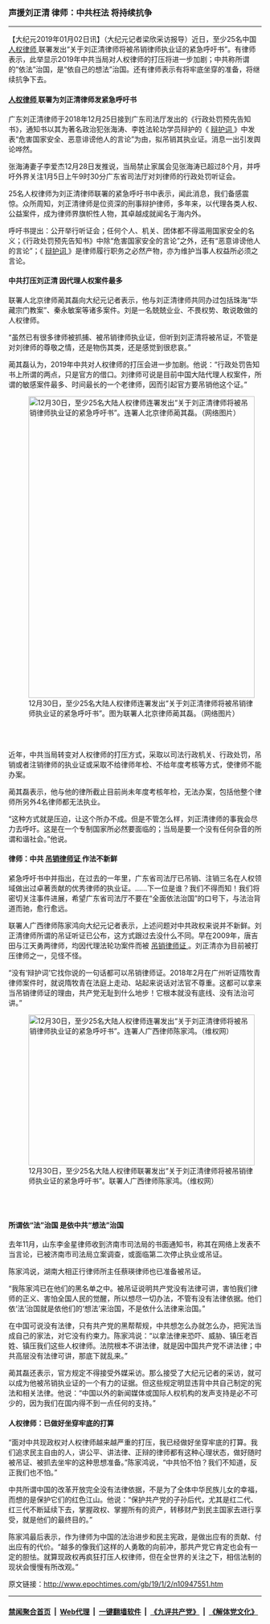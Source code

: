 ### 声援刘正清 律师：中共枉法 将持续抗争
------------------------

<p>
 【大纪元2019年01月02日讯】（大纪元记者梁欣采访报导）近日，至少25名中国
 <a href="http://www.epochtimes.com/gb/tag/%E4%BA%BA%E6%9D%83%E5%BE%8B%E5%B8%88.html">
  人权律师
 </a>
 联署发出“关于刘正清律师将被吊销律师执业证的紧急呼吁书”。有律师表示，此举显示2019年中共当局对人权律师的打压将进一步加剧；中共称所谓的“依法”治国，是“依自己的想法”治国。还有律师表示有将牢底坐穿的准备，将继续抗争下去。
</p>
<h4>
 <a href="http://www.epochtimes.com/gb/tag/%E4%BA%BA%E6%9D%83%E5%BE%8B%E5%B8%88.html">
  人权律师
 </a>
 联署为刘正清律师发紧急呼吁书
</h4>
<p>
 广东刘正清律师于2018年12月25日接到广东司法厅发出的《行政处罚预先告知书》，通知书以其为著名政治犯张海涛、李姓法轮功学员辩护的《
 <a href="http://www.epochtimes.com/gb/tag/%E8%BE%A9%E6%8A%A4%E8%AF%8D.html">
  辩护词
 </a>
 》中发表“危害国家安全、恶意诽谤他人的言论”为由，拟吊销其执业证。消息一出引发舆论哗然。
</p>
<p>
 张海涛妻子李爱杰12月28日发推说，当局禁止家属会见张海涛已超过8个月，并呼吁外界关注1月5日上午9时30分广东省司法厅对刘律师的行政处罚听证会。
</p>
<p>
 25名人权律师为刘正清律师联署的紧急呼吁书中表示，闻此消息，我们备感震惊。众所周知，刘正清律师是位资深的刑事辩护律师，多年来，以代理各类人权、公益案件，成为律师界旗帜性人物，其卓越成就闻名于海内外。
</p>
<p>
 呼吁书提出：公开举行听证会；任何个人、机关、团体都不得滥用国家安全的名义；《行政处罚预先告知书》中除“危害国家安全的言论”之外，还有“恶意诽谤他人的言论”；《
 <a href="http://www.epochtimes.com/gb/tag/%E8%BE%A9%E6%8A%A4%E8%AF%8D.html">
  辩护词
 </a>
 》是律师履行职务之必然产物，亦为维护当事人权益所必须之言论。
</p>
<h4>
 中共打压刘正清 因代理人权案件最多
</h4>
<p>
 联署人北京律师蔺其磊向大纪元记者表示，他与刘正清律师共同办过包括珠海“华藏宗门教案”、秦永敏案等诸多案件。刘是一名兢兢业业、不畏权势、敢说敢做的人权律师。
</p>
<p>
 “虽然已有很多律师被抓捕、被吊销律师执业证，但听到刘正清将被吊证，不管是对刘律师的尊敬之情，还是物伤其类，还是感觉到很悲哀。”
</p>
<p>
 蔺其磊认为，2019年中共对人权律师的打压会进一步加剧。他说：“行政处罚告知书上所谓的两点，只是官方的借口。刘律师可说是目前中国大陆代理人权案件，所谓的敏感案件最多、时间最长的一个老律师，因而引起官方要吊销他这个证。”
</p>
<figure class="wp-caption aligncenter" id="attachment_10947790" style="width: 450px">
 <a href="http://i.epochtimes.com/assets/uploads/2019/01/151110020844941-450x600.jpg">
  <img alt="12月30日，至少25名大陆人权律师连署发出“关于刘正清律师将被吊销律师执业证的紧急呼吁书”。连署人北京律师蔺其磊。（网络图片）" class="size-medium wp-image-10947790" height="600" src="http://i.epochtimes.com/assets/uploads/2019/01/151110020844941-450x600-450x600.jpg" width="450"/>
 </a>
 <br/><figcaption class="wp-caption-text">
  12月30日，至少25名大陆人权律师连署发出“关于刘正清律师将被吊销律师执业证的紧急呼吁书”。图为联署人北京律师蔺其磊。（网络图片）
 </figcaption><br/>
</figure><br/>
<p>
 近年，中共当局转变对人权律师的打压方式，采取以司法行政机关、行政处罚，吊销或者注销律师的执业证或采取不给律师年检、不给年度考核等方式，使律师不能办案。
</p>
<p>
 蔺其磊表示，他与他的律所截止目前尚未年度考核年检，无法办案，包括他整个律师所另外4名律师都无法执业。
</p>
<p>
 “这种方式就是压迫，让这个所办不成。但是不管怎么样，刘正清律师的事我会尽力去呼吁。这是在一个专制国家所必然要面临的；当局是要一个没有任何杂音的所谓和谐社会。”他说。
</p>
<h4>
 律师：中共
 <a href="http://www.epochtimes.com/gb/tag/%E5%90%8A%E9%94%80%E5%BE%8B%E5%B8%88%E8%AF%81.html">
  吊销律师证
 </a>
 作法不新鲜
</h4>
<p>
 紧急呼吁书中并指出，在过去的一年里，广东省司法厅已吊销、注销三名在人权领域做出过卓著贡献的优秀律师的执业证。……下一位是谁？我们不得而知！我们将密切关注事件进展，希望广东省司法厅不要在“全面依法治国”的口号下，与法治背道而驰，愈行愈远。
</p>
<p>
 联署人广西律师陈家鸿向大纪元记者表示，上述问题对中共政权来说并不新鲜。刘正清律师所谓的吊证听证已公布，这方式跟过去没什么不同。早在2009年，唐吉田与江天勇两律师，均因代理法轮功案件而被
 <a href="http://www.epochtimes.com/gb/tag/%E5%90%8A%E9%94%80%E5%BE%8B%E5%B8%88%E8%AF%81.html">
  吊销律师证
 </a>
 。刘正清亦为目前被打压律师之一，见怪不怪。
</p>
<p>
 “没有‘辩护词’它找你说的一句话都可以吊销律师证。2018年2月在广州听证隋牧青律师案件时，就说隋牧青在法庭上走动、站起来说话对法官不尊重。这都可以拿来当吊销律师证的理由，共产党无耻到什么地步！它根本就没有底线、没有法治可讲。”
</p>
<figure class="wp-caption aligncenter" id="attachment_10947791" style="width: 450px">
 <a href="http://i.epochtimes.com/assets/uploads/2019/01/f5d7e73a-08d5-403e-b47d-a855291921bb-600x400.jpeg">
  <img alt="12月30日，至少25名大陆人权律师连署发出“关于刘正清律师将被吊销律师执业证的紧急呼吁书”。连署人广西律师陈家鸿。（维权网）" class="size-medium wp-image-10947791" height="300" src="http://i.epochtimes.com/assets/uploads/2019/01/f5d7e73a-08d5-403e-b47d-a855291921bb-600x400-450x300.jpeg" width="450"/>
 </a>
 <br/><figcaption class="wp-caption-text">
  12月30日，至少25名大陆人权律师联署发出“关于刘正清律师将被吊销律师执业证的紧急呼吁书”。联署人广西律师陈家鸿。（维权网）
 </figcaption><br/>
</figure><br/>
<h4>
 所谓依“法”治国 是依中共“想法”治国
</h4>
<p>
 去年11月，山东李金星律师收到济南市司法局的书面通知书，称其在网络上发表不当言论，已被济南市司法局立案调查，或面临第二次停止执业或吊证。
</p>
<p>
 陈家鸿说，湖南大相正行律师所主任蔡瑛律师也已准备被吊证。
</p>
<p>
 “我陈家鸿已在他们的黑名单之中。被吊证说明共产党没有法律可讲，害怕我们律师的正义、害怕全国人民的觉醒，所以想尽一切办法，不管有没有法律依据。他们依‘法’治国就是依他们的‘想法’来治国，不是依什么法律来治国。”
</p>
<p>
 在中国可说没有法律，只有共产党的黑帮帮规，中共想怎么办就怎么办，把宪法当成自己的家法，对它没有约束力。陈家鸿说：“以拿法律来恐吓、威胁、镇压老百姓、镇压我们这些人权律师。法院根本不讲法律，就是因中国共产党不讲法律；中共高层没有法律可讲，那底下就乱来。”
</p>
<p>
 蔺其磊还表示，官方规定不得接受外媒采访。那么接受了大纪元记者的采访，就可以成为他被吊销执业证的一个有力的证据。但这些规定明显违背中共自己制定的宪法和相关法律。他说：“中国以外的新闻媒体或国际人权机构的发声支持是必不可少的，因为我们在国内得不到一点任何的支持。”
</p>
<h4>
 人权律师：已做好坐穿牢底的打算
</h4>
<p>
 “面对中共现政权对人权律师越来越严重的打压，我已经做好坐穿牢底的打算。我们追求民主自由的人，讲公平、讲法律、正辩的律师都有这种心理状态，做好随时被吊证、被抓去坐牢的这种思想准备。”陈家鸿说，“中共怕不怕？我们不知道，反正我们也不怕。”
</p>
<p>
 中共所谓中国的改革开放完全没有法律依据，不是为了全体中华民族儿女的幸福，而想的是保护它们的红色江山。他说：“保护共产党的子孙后代，尤其是红二代、红三代不断延续下去，掌握政权、掌握所有的资产，转移财产到民主国家去进行享受，就是他们的最终目的。”
</p>
<p>
 陈家鸿最后表示，作为律师为中国的法治进步和民主宪政，是做出应有的贡献、付出应有的代价。“越多的像我们这样的人勇敢的向前冲，那共产党它肯定也会有一定的胆怯。就算现政权再疯狂打压人权律师，但在全世界的关注之下，相信法制的现状会慢慢有所改观。”
</p>

原文链接：http://www.epochtimes.com/gb/19/1/2/n10947551.htm


------------------------
#### [禁闻聚合首页](https://github.com/gfw-breaker/banned-news/blob/master/README.md) &nbsp;|&nbsp; [Web代理](https://github.com/gfw-breaker/open-proxy/blob/master/README.md) &nbsp;|&nbsp; [一键翻墙软件](https://github.com/gfw-breaker/nogfw/blob/master/README.md) &nbsp;|&nbsp; [《九评共产党》](https://github.com/gfw-breaker/9ping.md/blob/master/README.md#九评之一评共产党是什么) &nbsp;|&nbsp; [《解体党文化》](https://github.com/gfw-breaker/jtdwh.md/blob/master/README.md#绪论)